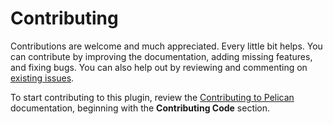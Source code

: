 Contributing
============

Contributions are welcome and much appreciated. Every little bit helps. You can contribute by improving the documentation, adding missing features, and fixing bugs. You can also help out by reviewing and commenting on [existing issues][].

To start contributing to this plugin, review the [Contributing to Pelican][] documentation, beginning with the **Contributing Code** section.

[existing issues]: https://github.com/bryanwweber/pelican-redirect/issues
[Contributing to Pelican]: https://docs.getpelican.com/en/latest/contribute.html

